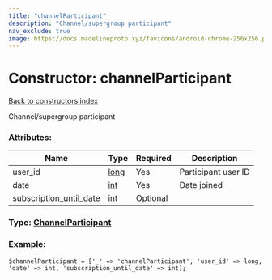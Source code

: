 ```yaml
---
title: "channelParticipant"
description: "Channel/supergroup participant"
nav_exclude: true
image: https://docs.madelineproto.xyz/favicons/android-chrome-256x256.png
---
```

# Constructor: channelParticipant  
[Back to constructors index](/API_docs/constructors/index.html)



Channel/supergroup participant

### Attributes:

| Name     |    Type       | Required | Description |
|----------|---------------|----------|-------------|
|user\_id|[long](/API_docs/types/long.html) | Yes|Participant user ID|
|date|[int](/API_docs/types/int.html) | Yes|Date joined|
|subscription\_until\_date|[int](/API_docs/types/int.html) | Optional|



### Type: [ChannelParticipant](/API_docs/types/ChannelParticipant.html)


### Example:

```
$channelParticipant = ['_' => 'channelParticipant', 'user_id' => long, 'date' => int, 'subscription_until_date' => int];
```  
